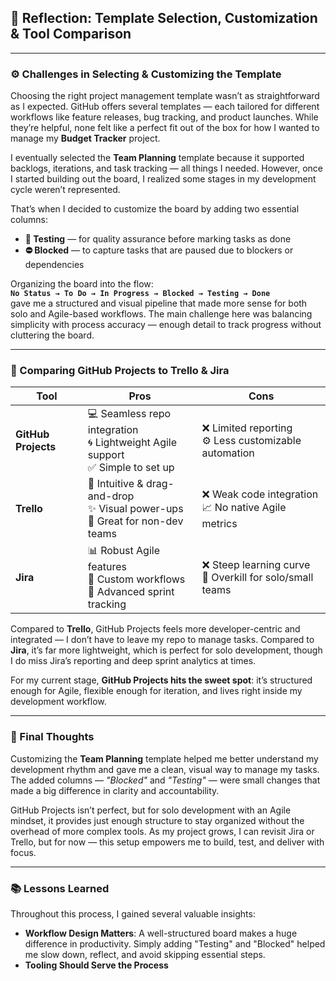 ## 🎯 Reflection: Template Selection, Customization & Tool Comparison

---

### ⚙️ Challenges in Selecting & Customizing the Template

Choosing the right project management template wasn’t as straightforward as I expected. GitHub offers several templates — each tailored for different workflows like feature releases, bug tracking, and product launches. While they’re helpful, none felt like a perfect fit out of the box for how I wanted to manage my **Budget Tracker** project.

I eventually selected the **Team Planning** template because it supported backlogs, iterations, and task tracking — all things I needed. However, once I started building out the board, I realized some stages in my development cycle weren’t represented. 

That’s when I decided to customize the board by adding two essential columns:  
- **🧪 Testing** — for quality assurance before marking tasks as done  
- **⛔ Blocked** — to capture tasks that are paused due to blockers or dependencies  

Organizing the board into the flow:  
**`No Status → To Do → In Progress → Blocked → Testing → Done`**  
gave me a structured and visual pipeline that made more sense for both solo and Agile-based workflows. The main challenge here was balancing simplicity with process accuracy — enough detail to track progress without cluttering the board.

---

### 🧰 Comparing GitHub Projects to Trello & Jira

| Tool       | Pros                                                                 | Cons                                                            |
|------------|----------------------------------------------------------------------|------------------------------------------------------------------|
| **GitHub Projects** | 💻 Seamless repo integration<br>🌀 Lightweight Agile support<br>✅ Simple to set up | ❌ Limited reporting<br>⚙️ Less customizable automation |
| **Trello**         | 🎨 Intuitive & drag-and-drop<br>✨ Visual power-ups<br>👥 Great for non-dev teams | ❌ Weak code integration<br>📈 No native Agile metrics       |
| **Jira**           | 📊 Robust Agile features<br>🧩 Custom workflows<br>📅 Advanced sprint tracking | ❌ Steep learning curve<br>🧱 Overkill for solo/small teams  |

Compared to **Trello**, GitHub Projects feels more developer-centric and integrated — I don’t have to leave my repo to manage tasks. Compared to **Jira**, it’s far more lightweight, which is perfect for solo development, though I do miss Jira’s reporting and deep sprint analytics at times.

For my current stage, **GitHub Projects hits the sweet spot**: it’s structured enough for Agile, flexible enough for iteration, and lives right inside my development workflow.

---

### 🧠 Final Thoughts

Customizing the **Team Planning** template helped me better understand my development rhythm and gave me a clean, visual way to manage my tasks. The added columns — *"Blocked"* and *"Testing"* — were small changes that made a big difference in clarity and accountability.

GitHub Projects isn’t perfect, but for solo development with an Agile mindset, it provides just enough structure to stay organized without the overhead of more complex tools. As my project grows, I can revisit Jira or Trello, but for now — this setup empowers me to build, test, and deliver with focus.

---

### 📚 Lessons Learned

Throughout this process, I gained several valuable insights:

- **Workflow Design Matters**: A well-structured board makes a huge difference in productivity. Simply adding "Testing" and "Blocked" helped me slow down, reflect, and avoid skipping essential steps.
- **Tooling Should Serve the Process**
